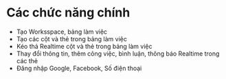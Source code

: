# Các chức năng chính
- Tạo Worksspace, bảng làm việc
- Tạo các cột và thẻ trong bảng làm việc
- Kéo thả Realtime cột và thẻ trong bảng làm việc
- Thay đổi thông tin, thêm công việc, bình luận, thông báo Realtime trong các thẻ
- Đăng nhập Google, Facebook, Số điện thoại
